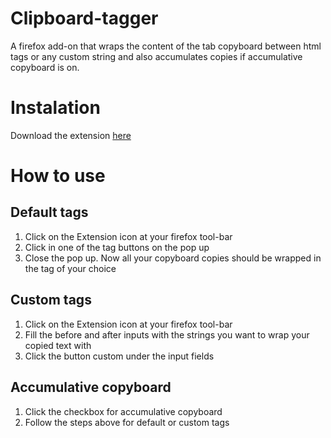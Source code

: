 # Clipboard-tagger
A firefox add-on that wraps the content of the tab copyboard between html tags or any custom string and also accumulates copies if accumulative copyboard is on.

# Instalation
Download the extension [here](https://addons.mozilla.org/firefox/downloads/file/3436971/clipboard_tagger-1.11-fx.xpi?src=devhub)

# How to use
## Default tags
1. Click on the Extension icon at your firefox tool-bar
2. Click in one of the tag buttons on the pop up
3. Close the pop up. Now all your copyboard copies should be wrapped in the tag of your choice
## Custom tags
1. Click on the Extension icon at your firefox tool-bar
2. Fill the before and after inputs with the strings you want to wrap your copied text with
3. Click the button custom under the input fields
## Accumulative copyboard
1. Click the checkbox for accumulative copyboard
2. Follow the steps above for default or custom tags